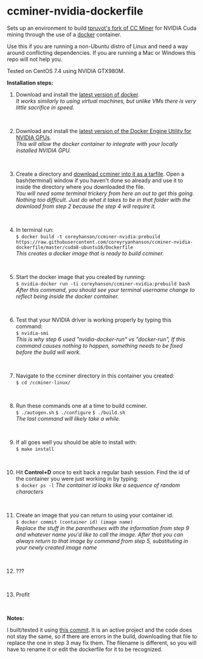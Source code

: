 # ccminer-nvidia-dockerfile
Sets up an environment to build [tpruvot's fork of CC Miner](https://github.com/tpruvot/ccminer) for NVIDIA Cuda mining through the use of a [docker](https://github.com/docker/docker-ce) container.

Use this if you are running a non-Ubuntu distro of Linux and need a way around conflicting dependencies. If you are running a Mac or Windows this repo will not help you.

Tested on CentOS 7.4 using NVIDIA GTX980M.

**Installation steps:**

1. Download and install the [latest version of docker](https://docs.docker.com/engine/installation/).<br>
    _It works similarly to using virtual machines, but unlike VMs there is very little sacrifice in speed._
<br>

2. Download and install the [latest version of the Docker Engine Utility for NVIDIA GPUs](https://github.com/NVIDIA/nvidia-docker).<br>
    _This will allow the docker container to integrate with your locally installed NVIDIA GPU._
<br>

3. Create a directory and [download ccminer into it as a tarfile](https://github.com/tpruvot/ccminer/archive/linux.tar.gz). Open a bash(terminal) window if you haven't done so already and use it to inside the directory where you downloaded the file.<br>
    _You will need some terminal trickery from here on out to get this going. Nothing too difficult. Just do what it takes to be in that folder with the download from step 2 because the step 4 will require it._
<br>

4. In terminal run:<br>
    `$ docker build -t coreyhanson/ccminer-nvidia:prebuild https://raw.githubusercontent.com/coreyryanhanson/ccminer-nvidia-dockerfile/master/cuda8-ubuntu16/Dockerfile`<br>
    _This creates a docker image that is ready to build ccminer._
<br>

5. Start the docker image that you created by running:<br>
    `$ nvidia-docker run -ti coreyhanson/ccminer-nvidia:prebuild bash`<br>
    _After this command, you should see your terminal username change to reflect being inside the docker container._
<br>

6. Test that your NVIDIA driver is working properly by typing this command:<br>
    `$ nvidia-smi`<br>
    _This is why step 6 used "nvidia-docker-run" vs "docker-run", If this command causes nothing to happen, something needs to be fixed before the build will work._
<br>

7. Navigate to the ccminer directory in this container you created:<br>
    `$ cd /ccminer-linux/`
<br>

8. Run these commands one at a time to build ccminer.<br>
    `$ ./autogen.sh`
`$ ./configure`
`$ ./build.sh`<br>
    _The last command will likely take a while._
<br>

9. If all goes well you should be able to install with:<br>
    `$ make install`
<br>

10. Hit **Control+D** once to exit back a regular bash session. Find the id of the container you were just working in by typing:<br>
    `$ docker ps -l`
    _The container id looks like a sequence of random characters_
<br>

11. Create an image that you can return to using your container id.<br>
    `$ docker commit (container id) (image name)`<br>
    _Replace the stuff in the parentheses with the information from step 9 and whatever name you'd like to call the image. After that you can always return to that image by command from step 5, substituting in your newly created image name_
<br>

12. ???
<br>

13. Profit
<!-- -->
<br>

**Notes:**

I built/tested it using [this commit](https://github.com/tpruvot/ccminer/archive/df4fcbe3a4d1ce9ca023fccc2e09f1275ab86f85.tar.gz). It is an active project and the code does not stay the same, so if there are errors in the build, downloading that file to replace the one in step 3 may fix them. The filename is different, so you will have to rename it or edit the dockerfile for it to be recognized.
